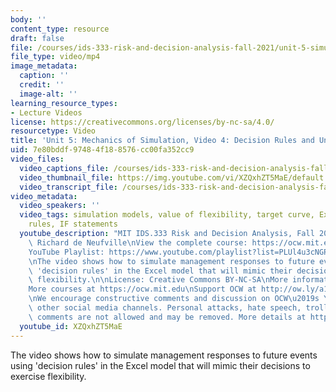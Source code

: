 ```yaml
---
body: ''
content_type: resource
draft: false
file: /courses/ids-333-risk-and-decision-analysis-fall-2021/unit-5-simulation-video-4_360p_16_9.mp4
file_type: video/mp4
image_metadata:
  caption: ''
  credit: ''
  image-alt: ''
learning_resource_types:
- Lecture Videos
license: https://creativecommons.org/licenses/by-nc-sa/4.0/
resourcetype: Video
title: 'Unit 5: Mechanics of Simulation, Video 4: Decision Rules and Unit Closure'
uid: 7e80bddf-9748-4f18-8576-cc00fa352cc9
video_files:
  video_captions_file: /courses/ids-333-risk-and-decision-analysis-fall-2021/1VONpeWoHQOAED_bZUe1GJz6VaePr65cl_transcript.webvtt
  video_thumbnail_file: https://img.youtube.com/vi/XZQxhZT5MaE/default.jpg
  video_transcript_file: /courses/ids-333-risk-and-decision-analysis-fall-2021/1VONpeWoHQOAED_bZUe1GJz6VaePr65cl_transcript.pdf
video_metadata:
  video_speakers: ''
  video_tags: simulation models, value of flexibility, target curve, Excel, decision
    rules, IF statements
  youtube_description: "MIT IDS.333 Risk and Decision Analysis, Fall 2021\nInstructor:\
    \ Richard de Neufville\nView the complete course: https://ocw.mit.edu/IDS-333F21\n\
    YouTube Playlist: https://www.youtube.com/playlist?list=PLUl4u3cNGP62jwhTqp8_1kwrkDkxZhpQC\n\
    \nThe video shows how to simulate management responses to future events using\
    \ 'decision rules' in the Excel model that will mimic their decisions to exercise\
    \ flexibility.\n\nLicense: Creative Commons BY-NC-SA\nMore information at https://ocw.mit.edu/terms\n\
    More courses at https://ocw.mit.edu\nSupport OCW at http://ow.ly/a1If50zVRlQ\n\
    \nWe encourage constructive comments and discussion on OCW\u2019s YouTube and\
    \ other social media channels. Personal attacks, hate speech, trolling, and inappropriate\
    \ comments are not allowed and may be removed. More details at https://ocw.mit.edu/comments."
  youtube_id: XZQxhZT5MaE
---
```

The video shows how to simulate management responses to future events using 'decision rules' in the Excel model that will mimic their decisions to exercise flexibility.
